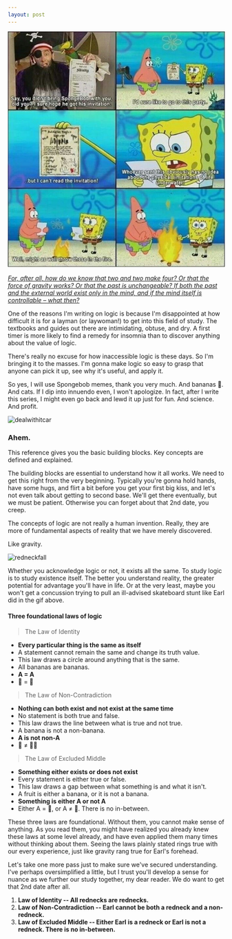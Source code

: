 ```yaml
---
layout: post
---
```


![spongebobfire](/assets/img/spongebobfire.jpg)

*[For, after all, how do we know that two and two make four? Or that the force of gravity works? Or that the past is unchangeable? If both the past and the external world exist only in the mind, and if the mind itself is controllable – what then?](https://www.goodreads.com/quotes/151951)*

One of the reasons I'm writing on logic is because I'm disappointed at how difficult it is for a layman (or laywoman!) to get into this field of study. The textbooks and guides out there are intimidating, obtuse, and dry. A first timer is more likely to find a remedy for insomnia than to discover anything about the value of logic.

There's really no excuse for how inaccessible logic is these days. So I'm bringing it to the masses. I'm gonna make logic so easy to grasp that anyone can pick it up, see why it's useful, and apply it.

So yes, I will use Spongebob memes, thank you very much. And bananas 🍌. And cats. If I dip into innuendo even, I won't apologize. In fact, after I write this series, I might even go back and lewd it up just for fun. And science. And profit.

![dealwithitcar](/assets/img/dealwithitcar.gif)

### Ahem.

This reference gives you the basic building blocks. Key concepts are defined and explained.

The building blocks are essential to understand how it all works. We need to get this right from the very beginning. Typically you're gonna hold hands, have some hugs, and flirt a bit before you get your first big kiss, and let's not even talk about getting to second base. We'll get there eventually, but we must be patient. Otherwise you can forget about that 2nd date, you creep.

The concepts of logic are not really a human invention. Really, they are more of fundamental aspects of reality that we have merely discovered.

Like gravity.

![redneckfall](/assets/img/redneckfall.gif)

Whether you acknowledge logic or not, it exists all the same. To study logic is to study existence itself. The better you understand reality, the greater potential for advantage you'll have in life. Or at the very least, maybe you won't get a concussion trying to pull an ill-advised skateboard stunt like Earl did in the gif above.

#### Three foundational laws of logic

>The Law of Identity
- **Every particular thing is the same as itself**
- A statement cannot remain the same and change its truth value.
- This law draws a circle around anything that is the same.
- All bananas are bananas.
- **A = A**
- 🍌 = 🍌

>The Law of Non-Contradiction
- **Nothing can both exist and not exist at the same time**
- No statement is both true and false.
- This law draws the line between what is true and not true.
- A banana is not a non-banana.
- **A is not non-A**
- 🍌 ≠ 🚫🍌

>The Law of Excluded Middle
- **Something either exists or does not exist**
- Every statement is either true or false.
- This law draws a gap between what something is and what it isn't.
- A fruit is either a banana, or it is not a banana.
- **Something is either A or not A**
- Either A = 🍌, or A ≠ 🍌. There is no in-between.

These three laws are foundational. Without them, you cannot make sense of anything. As you read them, you might have realized you already knew these laws at some level already, and have even applied them many times without thinking about them. Seeing the laws plainly stated rings true with our every experience, just like gravity rang true for Earl's forehead.

Let's take one more pass just to make sure we've secured understanding. I've perhaps oversimplified a little, but I trust you'll develop a sense for nuance as we further our study together, my dear reader. We do want to get that 2nd date after all.

1. **Law of Identity -- All rednecks are rednecks.**
2. **Law of Non-Contradiction -- Earl cannot be both a redneck and a non-redneck.**
3. **Law of Excluded Middle -- Either Earl is a redneck or Earl is not a redneck. There is no in-between.**
